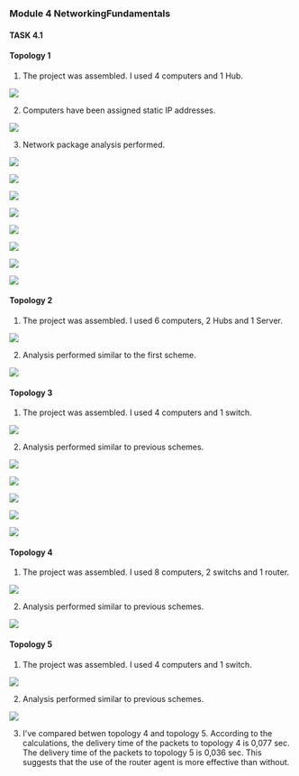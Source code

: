 ### Module 4 NetworkingFundamentals
#### TASK 4.1

#### Topology 1

1.  The project was assembled. I used 4 computers and 1 Hub.

![](Topology1/new.png)

2. Computers have been assigned static IP addresses.

![](Topology1/2.png)

3. Network package analysis performed.

![](Topology1/3.png)

![](Topology1/4.png)

![](Topology1/5.png)

![](Topology1/6.png)

![](Topology1/7.png)

![](Topology1/8.png)

![](Topology1/9.png)

![](Topology1/10.png)

#### Topology 2
1. The project was assembled. I used 6 computers, 2 Hubs and 1 Server.

![](Topology2/new.png)

2. Analysis performed similar to the first scheme.

![](Topology2/1.png)

#### Topology 3
1. The project was assembled. I used 4 computers and 1 switch.

![](Topology3/new.png)

2. Analysis performed similar to previous schemes.

![](Topology3/2.png)

![](Topology3/3.png)

![](Topology3/4.png)

![](Topology3/5.png)

![](Topology3/6.png)

#### Topology 4
1. The project was assembled. I used 8 computers, 2 switchs and 1 router.

![](Topology4/new.png)

2. Analysis performed similar to previous schemes.

![](Topology4/1.png)

#### Topology 5
1. The project was assembled. I used 4 computers and 1 switch.

![](Topology5/new.png)

2. Analysis performed similar to previous schemes.

![](Topology5/2.png)

3. I've compared betwen topology 4 and topology 5.
According to the calculations, the delivery time of the packets to topology 4 is 0,077 sec. The delivery time of the packets to topology 5 is 0,036 sec. This suggests that the use of the router agent is more effective than without.
